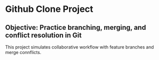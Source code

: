 # Github Clone Project
## Objective: Practice branching, merging, and conflict resolution in Git
This project simulates collaborative workflow with feature branches and merge connflicts.
